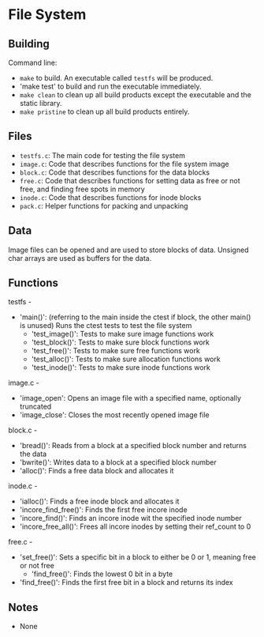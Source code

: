 # File System

## Building

Command line:

* `make` to build. An executable called `testfs` will be produced.
* 'make test' to build and run the executable immediately.
* `make clean` to clean up all build products except the executable and the static library.
* `make pristine` to clean up all build products entirely.


## Files

* `testfs.c`: The main code for testing the file system
* `image.c`: Code that describes functions for the file system image
* `block.c`: Code that describes functions for the data blocks
* `free.c`: Code that describes functions for setting data as free or not free, and finding free spots in memory
* `inode.c`: Code that describes functions for inode blocks
* `pack.c`: Helper functions for packing and unpacking


## Data

Image files can be opened and are used to store blocks of data. Unsigned char arrays are used as buffers for the data.


## Functions

testfs - 
* 'main()': (referring to the main inside the ctest if block, the other main() is unused) Runs the ctest tests to test the file system
  * 'test_image()': Tests to make sure image functions work
  * 'test_block()': Tests to make sure block functions work
  * 'test_free()': Tests to make sure free functions work
  * 'test_alloc()': Tests to make sure allocation functions work
  * 'test_inode()': Tests to make sure inode functions work

image.c - 
* 'image_open': Opens an image file with a specified name, optionally truncated
* 'image_close': Closes the most recently opened image file

block.c - 
* 'bread()': Reads from a block at a specified block number and returns the data
* 'bwrite()': Writes data to a block at a specified block number
* 'alloc()': Finds a free data block and allocates it

inode.c -
* 'ialloc()': Finds a free inode block and allocates it
* 'incore_find_free()': Finds the first free incore inode
* 'incore_find()': Finds an incore inode wit the specified inode number
* 'incore_free_all()': Frees all incore inodes by setting their ref_count to 0

free.c -
* 'set_free()': Sets a specific bit in a block to either be 0 or 1, meaning free or not free
	* 'find_free()': Finds the lowest 0 bit in a byte
* 'find_free()': Finds the first free bit in a block and returns its index


## Notes

* None